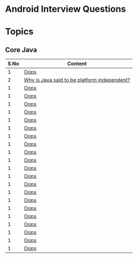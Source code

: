 # Android Interview Questions

# Topics

## Core Java

| S.No | Content |
| --------	 | ------------ |
| 1 | [Oops](Android-Interview-Questions/blob/main/CORE_JAVA.md#oops) |
| 2 | [Why is Java said to be platform independent?](README.md#version-control-system) |
| 1 | [Oops](README.md#git) |
| 1 | [Oops](README.md#git) |
| 1 | [Oops](README.md#git) |
| 1 | [Oops](README.md#git) |
| 1 | [Oops](README.md#git) |
| 1 | [Oops](README.md#git) |
| 1 | [Oops](README.md#git) |
| 1 | [Oops](README.md#git) |
| 1 | [Oops](README.md#git) |
| 1 | [Oops](README.md#git) |
| 1 | [Oops](README.md#git) |
| 1 | [Oops](README.md#git) |
| 1 | [Oops](README.md#git) |
| 1 | [Oops](README.md#git) |
| 1 | [Oops](README.md#git) |
| 1 | [Oops](README.md#git) |
| 1 | [Oops](README.md#git) |
| 1 | [Oops](README.md#git) |
| 1 | [Oops](README.md#git) |
| 1 | [Oops](README.md#git) |
| 1 | [Oops](README.md#git) |
